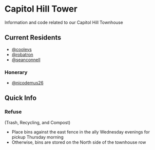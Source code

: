 Capitol Hill Tower
==================

Information and code related to our Capitol Hill Townhouse


Current Residents
-----------------

- [@cooleys](//github.com/cooleys)
- [@robatron](//github.com/robatron)
- [@seanconnell](//github.com/seanconnell)

### Honerary

- [@nicodemus26](//github.com/nicodemus26)


Quick Info
----------

### Refuse

(Trash, Recycling, and Compost)

- Place bins against the east fence in the ally Wednesday evenings for pickup Thursday morning
- Otherwise, bins are stored on the North side of the townhouse row
